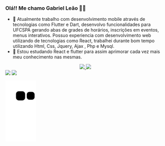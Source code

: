 ### Olá!! Me chamo Gabriel Leão 🤘😀

- 🔭  Atualmente trabalho com desenvolvimento mobile através de tecnologias como Flutter e Dart, desenvolvo funcionalidades para UFCSPA gerando abas de grades de horários, inscrições em eventos, menus interativos.
Possuo experiencia com desenvolvimento web utilizando de tecnologias como React, trabalhei durante bom tempo utilizando Html, Css, Jquery, Ajax , Php e Mysql.
- 🌱 Estou estudando React e flutter para assim aprimorar cada vez mais meu conhecimento nas mesmas.

<div align="center">
  <a href="https://github.com/GabrielLeao02">
  <img height="180em" src="https://github-readme-stats.vercel.app/api?username=GabrielLeao02&show_icons=true&theme=dracula&include_all_commits=true&count_private=true"/>
  <img height="180em" src="https://github-readme-stats.vercel.app/api/top-langs/?username=GabrielLeao02&layout=compact&langs_count=7&theme=dracula"/>
</div>
</div>

<div> 
  <a href="https://www.linkedin.com/in/gabriel-eduardo-goncalves-leao-a67352215/" target="_blank"><img src="https://img.shields.io/badge/-LinkedIn-%230077B5?style=for-the-badge&logo=linkedin&logoColor=white" target="_blank"></a> 
   <a href="https://www.instagram.com/gabe_eduardo_/" target="_blank"><img src="https://img.shields.io/badge/-Instagram-%23E4405F?style=for-the-badge&logo=instagram&logoColor=white" target="_blank"></a>
 
 
  ![Snake animation](https://github.com/gabrielleao02/gabrielleao02/blob/output/github-contribution-grid-snake.svg)
</div>

